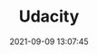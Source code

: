 ---
layout: post
title: Udacity
date: 2021-09-09 13:07:45
last_modified_at : 2021-09-09 13:07:45
parent: Mooc
has_children: true
nav_order: 1
---